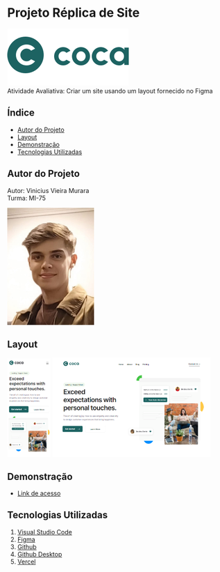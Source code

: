 # Projeto Réplica de Site
![Logo](./img/Logo-2.svg)<br>
Atividade Avaliativa: Criar um site usando um layout fornecido no Figma

## Índice
- <a href="#autor-do-projeto">Autor do Projeto</a>
- <a href="#layout">Layout</a>
- <a href="#demonstração">Demonstração</a>
- <a href="#tecnologias-utilizadas">Tecnologias Utilizadas</a>

## Autor do Projeto
Autor: Vinicius Vieira Murara<br>
Turma: MI-75

<img style="width: 200px" src="./img/autor.jpeg">

## Layout

<img style="width: 100px" src="./img/TelaMobile2.png"> <img style="width: 365px" src="./img/TelaDesktop.png">


## Demonstração
- [Link de acesso](https://site-coca.vercel.app/)

## Tecnologias Utilizadas
1. [Visual Studio Code](https://code.visualstudio.com/)
2. [Figma](https://www.figma.com/pt-br/)
3. [Github](https://github.com/)
4. [Github Desktop](https://github.com/apps/desktop)
5. [Vercel](https://vercel.com/)